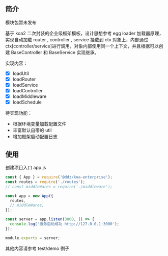 ## 简介

模块包暂未发布

基于 koa2 二次封装的企业级框架模板，设计思想参考 egg loader 加载器原理，实现自动加载 router , controller , service 挂载到 ctx 对象上，内部通过 ctx[controller/service]进行调用，对象内部使用同一个上下文，并且根据可以创建 BaseController 和 BaseService 实现继承。

实现内容：

- [x] loadUtil
- [x] loadRouter
- [x] loadService
- [x] loadController
- [x] loadMiddleware
- [x] loadSchedule

待实现功能：

- 根据环境变量加载配置文件
- 丰富默认自带的 util
- 增加框架启动配置日志

## 使用

创建项目入口 app.js

```js
const { App } = require('@ddz/koa-enterprise');
const routes = require('./routes');
// const middleWares = require('./middleware');

const app = new App({
  routes,
  // middleWares,
});

const server = app.listen(3000, () => {
  console.log('服务启动成功 http://127.0.0.1:3000');
});

module.exports = server;
```

其他内容请参考 test/demo 例子
